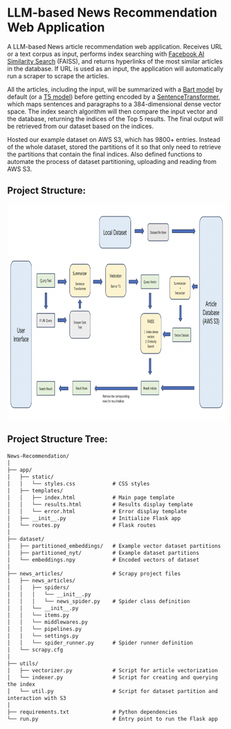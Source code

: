 # LLM-based News Recommendation Web Application

A LLM-based News article recommendation web application. Receives URL or a text corpus as input, performs index searching with [Facebook AI Similarity Search](https://github.com/facebookresearch/faiss) (FAISS), and returns hyperlinks of the most similar articles in the database. If URL is used as an input, the application will automatically run a scraper to scrape the articles.

All the articles, including the input, will be summarized with a [Bart model](https://huggingface.co/docs/transformers/model_doc/bart) by default (or a [T5 model](https://huggingface.co/docs/transformers/model_doc/t5)) before getting encoded by a [SentenceTransformer](https://huggingface.co/sentence-transformers/all-MiniLM-L6-v2), which maps sentences and paragraphs to a 384-dimensional dense vector space. The index search algorithm will then compare the input vector and the database, returning the indices of the Top 5 results. The final output will be retrieved from our dataset based on the indices.

Hosted our example dataset on AWS S3, which has 9800+ entries. Instead of the whole dataset, stored the partitions of it so that only need to retrieve the partitions that contain the final indices. Also defined functions to automate the process of dataset partitioning, uploading and reading from AWS S3.

## Project Structure:

<p align="center">
  <img src="Project structure.png" style="width:900px;height:500px;">
</p>

## Project Structure Tree:
```
News-Recommendation/
│
├── app/
│   ├── static/
│   │   └── styles.css            # CSS styles
│   ├── templates/
│   │   ├── index.html            # Main page template
│   │   └── results.html          # Results display template
│   │   └── error.html            # Error display template
│   ├── __init__.py               # Initialize Flask app
│   └── routes.py                 # Flask routes
│
├── dataset/
│   ├── partitioned_embeddings/   # Example vector dataset partitions
│   ├── partitioned_nyt/          # Example dataset partitions
│   └── embeddings.npy            # Encoded vectors of dataset
│
├── news_articles/                # Scrapy project files
│   ├── news_articles/
│   │   ├── spiders/
│   │   │   └── __init__.py
│   │   │   └── news_spider.py    # Spider class definition
│   │   └── __init__.py     
│   │   └── items.py
│   │   └── middlewares.py
│   │   └── pipelines.py
│   │   └── settings.py
│   │   └── spider_runner.py      # Spider runner definition
│   └── scrapy.cfg              
│
├── utils/
│   ├── vectorizer.py             # Script for article vectorization
│   └── indexer.py                # Script for creating and querying the index
│   └── util.py                   # Script for dataset partition and interaction with S3
│
├── requirements.txt              # Python dependencies
└── run.py                        # Entry point to run the Flask app
```
